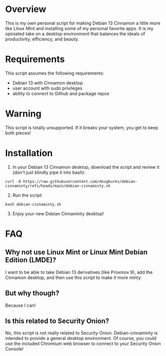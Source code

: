 # Overview
This is my own personal script for making Debian 13 Cinnamon a little more like Linux Mint and installing some of my personal favorite apps. It is my opiniated take on a desktop environment that balances the ideals of productivity, efficiency, and beauty.

# Requirements
This script assumes the following requirements:
- Debian 13 with Cinnamon desktop
- user account with sudo privileges
- ability to connect to Github and package repos
  
# Warning
This script is totally unsupported. If it breaks your system, you get to keep both pieces!

# Installation
1. In your Debian 13 Cinnamon desktop, download the script and review it (don't just blindly pipe it into bash):
```
curl -O https://raw.githubusercontent.com/dougburks/debian-cinnaminty/refs/heads/main/debian-cinnaminty.sh
```
2. Run the script:
```
bash debian-cinnaminty.sh
```
3. Enjoy your new Debian Cinnaminty desktop!

# FAQ

## Why not use Linux Mint or Linux Mint Debian Edition (LMDE)?

I want to be able to take Debian 13 derivatives (like Proxmox 9), add the Cinnamon desktop, and then use this script to make it more minty.

## But why though?

Because I can!

## Is this related to Security Onion?

No, this script is not really related to Security Onion. Debian-cinnaminty is intended to provide a general desktop environment. Of course, you could use the included Chromium web browser to connect to your Security Onion Console!
